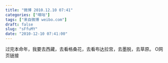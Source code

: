 ```yaml
---
title: "微博 2010.12.10 07:41"
categories: ["嘀咕"]
tags: ["来自微博 weibo.com"]
draft: false
slug: "sFfuMY"
date: "2010-12-10 07:41:00"
---
```


<p>过完本命年，我要去西藏，去看格桑花，去看布达拉宫，去墨脱，去草原。 O网页链接 ​​​​</p>
